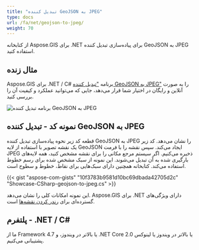 ```yaml
---
title: "تبدیل کننده GeoJSON به JPEG"
type: docs
url: /fa/net/geojson-to-jpeg/
weight: 70
---
```


از کتابخانه Aspose.GIS برای .NET برای پیاده‌سازی تبدیل کننده GeoJSON به JPEG استفاده کنید.

## **مثال زنده**

Aspose.GIS برای .NET / C# برنامه ["تبدیل کننده GeoJSON به JPEG"](https://products.aspose.app/gis/viewer/geojson-to-jpeg) را به صورت آنلاین و رایگان در اختیار شما قرار می‌دهد، جایی که می‌توانید عملکرد و کیفیت آن را بررسی کنید.

![برنامه تبدیل کننده GeoJSON به JPEG](viewer.png)

## **نمونه کد - تبدیل کننده GeoJSON به JPEG**

قطعه کد زیر نحوه پیاده‌سازی تبدیل کننده GeoJSON به JPEG را نشان می‌دهد. کد زیر یک نقشه تصویر با استفاده از لایه GeoJSON ایجاد می‌کند. سپس نقشه را با فرمت JPEG ذخیره می‌کنیم. اگر سیستم مرجع مکانی را برای نقشه مشخص کنید، همه لایه‌های بارگیری شده به آن تبدیل می‌شوند.
این نمونه از سبک مشخص شده برای رسم خطوط استفاده می‌کند. کتابخانه همچنین دارای سبک‌هایی برای نقاط، خطوط و سطوح است.

{{< gist "aspose-com-gists" "10f3783b9581d10bc69dbada42705d2c" "Showcase-CSharp-geojson-to-jpeg.cs" >}}

این نمونه امکانات کلی را نشان می‌دهد. Aspose.GIS برای .NET دارای ویژگی‌های گسترده‌ای برای [رندر کردن نقشه‌ها](https://docs.aspose.com/gis/net/map-rendering/) است.

## **پلتفرم - ‎.NET / C#**

ما از Framework 4.7 یا بالاتر در ویندوز، و .NET Core 2.0 یا بالاتر در ویندوز یا لینوکس پشتیبانی می‌کنیم.
